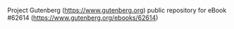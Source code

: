 Project Gutenberg (https://www.gutenberg.org) public repository for eBook #62614 (https://www.gutenberg.org/ebooks/62614)
